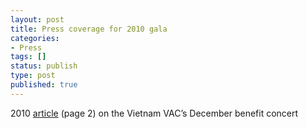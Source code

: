 ```yaml
---
layout: post
title: Press coverage for 2010 gala
categories:
- Press
tags: []
status: publish
type: post
published: true
---
```

2010 [article](http://www.mgh.harvard.edu/News/assets/pdf/HTL011411lr.pdf) (page 2) on the Vietnam VAC’s December benefit concert
